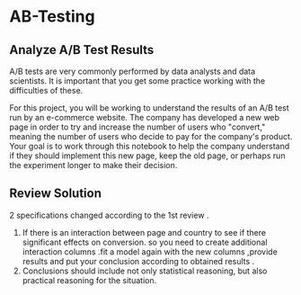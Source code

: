 # AB-Testing

## Analyze A/B Test Results
A/B tests are very commonly performed by data analysts and data scientists. It is important that you get some practice working with the difficulties of these.

For this project, you will be working to understand the results of an A/B test run by an e-commerce website. The company has developed a new web page in order to try and increase the number of users who "convert," meaning the number of users who decide to pay for the company's product. Your goal is to work through this notebook to help the company understand if they should implement this new page, keep the old page, or perhaps run the experiment longer to make their decision.

## Review Solution 
2 specifications changed according to the 1st review .
1. If there is an interaction between page and country to see if there significant effects on conversion. so you need to create additional interaction columns .fit a model again with the new columns ,provide results and put your conclusion according to obtained results .
2. Conclusions should include not only statistical reasoning, but also practical reasoning for the situation.



